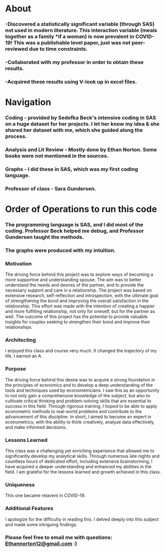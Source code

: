 # About

### -Discovered a statistically significant variable (through SAS) not used in modern literature. This interaction variable (meals together as a family *if a woman) is now prevalent in COVID-19! This was a publishable level paper, just was not peer-reviewed due to time constraints.
### -Collaborated with my professor in order to obtain these results. 
### -Acquired these results using V-look up in excel files.

# Navigation

### Coding - provided by Sedefka Beck's intensive coding in SAS on a huge dataset for her projects. I let her know my idea & she shared her dataset with me, which she guided along the process.
### Analysis and Lit Review - Mostly done by Ethan Norton. Some books were not mentioned in the sources.
### Graphs - I did these in SAS, which was my first coding language.
### Professor of class - Sara Gundersen.


# Order of Operations to run this code

### The programming language is SAS, and I did most of the coding. Professor Beck helped me debug, and Professor Gundersen taught the methods.
### The graphs were produced with my intuition.

 
 ### Motivation 
 
The driving force behind this project was to explore ways of becoming a more supportive and understanding spouse. The aim was to better understand the needs and desires of the partner, and to provide the necessary support and care in a relationship. The project was based on extensive research, self-reflection and introspection, with the ultimate goal of strengthening the bond and improving the overall satisfaction in the relationship. This effort was made with the intention of creating a happier and more fulfilling relationship, not only for oneself, but for the partner as well. The outcome of this project has the potential to provide valuable insights for couples seeking to strengthen their bond and improve their relationships.
  
 ### Architecting 

I enjoyed this class and course very much. It changed the trajectory of my life. I earned an A.

### Purpose

The driving force behind this desire was to acquire a strong foundation in the principles of economics and to develop a deep understanding of the tools and techniques used by econometricians. I saw this as an opportunity to not only gain a comprehensive knowledge of the subject, but also to cultivate critical thinking and problem-solving skills that are essential to success in this field. Through rigorous training, I hoped to be able to apply econometric methods to real-world problems and contribute to the advancement of this discipline. In short, I aimed to become an expert in econometrics, with the ability to think creatively, analyze data effectively, and make informed decisions.

### Lessons Learned

This class was a challenging yet enriching experience that allowed me to significantly develop my analytical skills. Through numerous late nights and countless hours of dedicated effort, including extensive brainstorming, I have acquired a deeper understanding and enhanced my abilities in the field. I am grateful for the lessons learned and growth achieved in this class.

### Uniqueness

This one became relavent in COVID-19.

### Additional Features

I apologize for the difficulty in reading this. I delved deeply into this subject and made some intriguing findings.

### Please feel free to email me with questions: Ethannorton12@gmail.com :)
